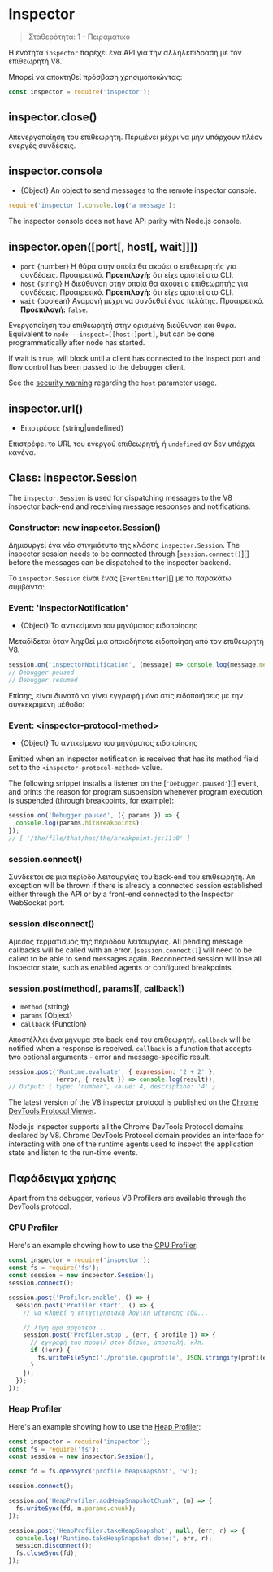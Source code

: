 # Inspector

<!--introduced_in=v8.0.0-->

> Σταθερότητα: 1 - Πειραματικό

Η ενότητα `inspector` παρέχει ένα API για την αλληλεπίδραση με τον επιθεωρητή V8.

Μπορεί να αποκτηθεί πρόσβαση χρησιμοποιώντας:

```js
const inspector = require('inspector');
```

## inspector.close()

Απενεργοποίηση του επιθεωρητή. Περιμένει μέχρι να μην υπάρχουν πλέον ενεργές συνδέσεις.

## inspector.console

* {Object} An object to send messages to the remote inspector console.

```js
require('inspector').console.log('a message');
```

The inspector console does not have API parity with Node.js console.

## inspector.open([port[, host[, wait]]])

* `port` {number} Η θύρα στην οποία θα ακούει ο επιθεωρητής για συνδέσεις. Προαιρετικό. **Προεπιλογή:** ότι είχε οριστεί στο CLI.
* `host` {string} Η διεύθυνση στην οποία θα ακούει ο επιθεωρητής για συνδέσεις. Προαιρετικό. **Προεπιλογή:** ότι είχε οριστεί στο CLI.
* `wait` {boolean} Αναμονή μέχρι να συνδεθεί ένας πελάτης. Προαιρετικό. **Προεπιλογή:** `false`.

Ενεργοποίηση του επιθεωρητή στην ορισμένη διεύθυνση και θύρα. Equivalent to `node
--inspect=[[host:]port]`, but can be done programmatically after node has started.

If wait is `true`, will block until a client has connected to the inspect port and flow control has been passed to the debugger client.

See the [security warning](cli.html#inspector_security) regarding the `host` parameter usage.

## inspector.url()

* Επιστρέφει: {string|undefined}

Επιστρέφει το URL του ενεργού επιθεωρητή, ή `undefined` αν δεν υπάρχει κανένα.

## Class: inspector.Session

The `inspector.Session` is used for dispatching messages to the V8 inspector back-end and receiving message responses and notifications.

### Constructor: new inspector.Session()

<!-- YAML
added: v8.0.0
-->

Δημιουργεί ένα νέο στιγμιότυπο της κλάσης `inspector.Session`. The inspector session needs to be connected through [`session.connect()`][] before the messages can be dispatched to the inspector backend.

Το `inspector.Session` είναι ένας [`EventEmitter`][] με τα παρακάτω συμβάντα:

### Event: 'inspectorNotification'

<!-- YAML
added: v8.0.0
-->

* {Object} Το αντικείμενο του μηνύματος ειδοποίησης

Μεταδίδεται όταν ληφθεί μια οποιαδήποτε ειδοποίηση από τον επιθεωρητή V8.

```js
session.on('inspectorNotification', (message) => console.log(message.method));
// Debugger.paused
// Debugger.resumed
```

Επίσης, είναι δυνατό να γίνει εγγραφή μόνο στις ειδοποιήσεις με την συγκεκριμένη μέθοδο:

### Event: &lt;inspector-protocol-method&gt;

<!-- YAML
added: v8.0.0
-->

* {Object} Το αντικείμενο του μηνύματος ειδοποίησης

Emitted when an inspector notification is received that has its method field set to the `<inspector-protocol-method>` value.

The following snippet installs a listener on the [`'Debugger.paused'`][] event, and prints the reason for program suspension whenever program execution is suspended (through breakpoints, for example):

```js
session.on('Debugger.paused', ({ params }) => {
  console.log(params.hitBreakpoints);
});
// [ '/the/file/that/has/the/breakpoint.js:11:0' ]
```

### session.connect()

<!-- YAML
added: v8.0.0
-->

Συνδέεται σε μια περίοδο λειτουργίας του back-end του επιθεωρητή. An exception will be thrown if there is already a connected session established either through the API or by a front-end connected to the Inspector WebSocket port.

### session.disconnect()

<!-- YAML
added: v8.0.0
-->

Άμεσος τερματισμός της περιόδου λειτουργίας. All pending message callbacks will be called with an error. [`session.connect()`] will need to be called to be able to send messages again. Reconnected session will lose all inspector state, such as enabled agents or configured breakpoints.

### session.post(method\[, params\]\[, callback\])

<!-- YAML
added: v8.0.0
-->

* `method` {string}
* `params` {Object}
* `callback` {Function}

Αποστέλλει ένα μήνυμα στο back-end του επιθεωρητή. `callback` will be notified when a response is received. `callback` is a function that accepts two optional arguments - error and message-specific result.

```js
session.post('Runtime.evaluate', { expression: '2 + 2' },
             (error, { result }) => console.log(result));
// Output: { type: 'number', value: 4, description: '4' }
```

The latest version of the V8 inspector protocol is published on the [Chrome DevTools Protocol Viewer](https://chromedevtools.github.io/devtools-protocol/v8/).

Node.js inspector supports all the Chrome DevTools Protocol domains declared by V8. Chrome DevTools Protocol domain provides an interface for interacting with one of the runtime agents used to inspect the application state and listen to the run-time events.

## Παράδειγμα χρήσης

Apart from the debugger, various V8 Profilers are available through the DevTools protocol.

### CPU Profiler

Here's an example showing how to use the [CPU Profiler](https://chromedevtools.github.io/devtools-protocol/v8/Profiler):

```js
const inspector = require('inspector');
const fs = require('fs');
const session = new inspector.Session();
session.connect();

session.post('Profiler.enable', () => {
  session.post('Profiler.start', () => {
    // να κληθεί η επιχειρησιακή λογική μέτρησης εδώ...

    // λίγη ώρα αργότερα...
    session.post('Profiler.stop', (err, { profile }) => {
      // εγγραφή του προφίλ στον δίσκο, αποστολή, κλπ.
      if (!err) {
        fs.writeFileSync('./profile.cpuprofile', JSON.stringify(profile));
      }
    });
  });
});
```

### Heap Profiler

Here's an example showing how to use the [Heap Profiler](https://chromedevtools.github.io/devtools-protocol/v8/HeapProfiler):

```js
const inspector = require('inspector');
const fs = require('fs');
const session = new inspector.Session();

const fd = fs.openSync('profile.heapsnapshot', 'w');

session.connect();

session.on('HeapProfiler.addHeapSnapshotChunk', (m) => {
  fs.writeSync(fd, m.params.chunk);
});

session.post('HeapProfiler.takeHeapSnapshot', null, (err, r) => {
  console.log('Runtime.takeHeapSnapshot done:', err, r);
  session.disconnect();
  fs.closeSync(fd);
});
```